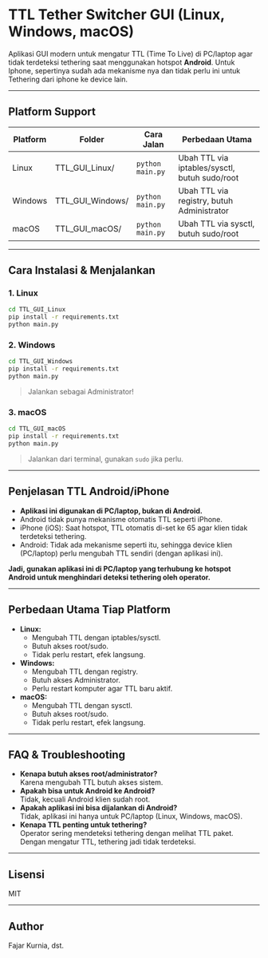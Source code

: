 # TTL Tether Switcher GUI (Linux, Windows, macOS)

Aplikasi GUI modern untuk mengatur TTL (Time To Live) di PC/laptop agar tidak terdeteksi tethering saat menggunakan hotspot **Android**.
Untuk Iphone, sepertinya sudah ada mekanisme nya dan tidak perlu ini untuk Tethering dari iphone ke device lain.

---

## Platform Support

| Platform | Folder            | Cara Jalan         | Perbedaan Utama |
|----------|-------------------|-------------------|-----------------|
| Linux    | TTL_GUI_Linux/    | `python main.py`  | Ubah TTL via iptables/sysctl, butuh sudo/root |
| Windows  | TTL_GUI_Windows/  | `python main.py`  | Ubah TTL via registry, butuh Administrator |
| macOS    | TTL_GUI_macOS/    | `python main.py`  | Ubah TTL via sysctl, butuh sudo/root |

---

## Cara Instalasi & Menjalankan

### 1. Linux
```bash
cd TTL_GUI_Linux
pip install -r requirements.txt
python main.py
```

### 2. Windows
```bash
cd TTL_GUI_Windows
pip install -r requirements.txt
python main.py
```
> Jalankan sebagai Administrator!

### 3. macOS
```bash
cd TTL_GUI_macOS
pip install -r requirements.txt
python main.py
```
> Jalankan dari terminal, gunakan `sudo` jika perlu.

---

## Penjelasan TTL Android/iPhone

- **Aplikasi ini digunakan di PC/laptop, bukan di Android.**
- Android tidak punya mekanisme otomatis TTL seperti iPhone.
- iPhone (iOS): Saat hotspot, TTL otomatis di-set ke 65 agar klien tidak terdeteksi tethering.
- Android: Tidak ada mekanisme seperti itu, sehingga device klien (PC/laptop) perlu mengubah TTL sendiri (dengan aplikasi ini).

**Jadi, gunakan aplikasi ini di PC/laptop yang terhubung ke hotspot Android untuk menghindari deteksi tethering oleh operator.**

---

## Perbedaan Utama Tiap Platform
- **Linux:**
  - Mengubah TTL dengan iptables/sysctl.
  - Butuh akses root/sudo.
  - Tidak perlu restart, efek langsung.
- **Windows:**
  - Mengubah TTL dengan registry.
  - Butuh akses Administrator.
  - Perlu restart komputer agar TTL baru aktif.
- **macOS:**
  - Mengubah TTL dengan sysctl.
  - Butuh akses root/sudo.
  - Tidak perlu restart, efek langsung.

---

## FAQ & Troubleshooting

- **Kenapa butuh akses root/administrator?**  
  Karena mengubah TTL butuh akses sistem.
- **Apakah bisa untuk Android ke Android?**  
  Tidak, kecuali Android klien sudah root.
- **Apakah aplikasi ini bisa dijalankan di Android?**  
  Tidak, aplikasi ini hanya untuk PC/laptop (Linux, Windows, macOS).
- **Kenapa TTL penting untuk tethering?**  
  Operator sering mendeteksi tethering dengan melihat TTL paket. Dengan mengatur TTL, tethering jadi tidak terdeteksi.

---

## Lisensi
MIT

---

## Author
Fajar Kurnia, dst. 
